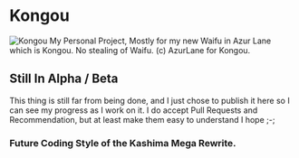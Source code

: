 # Kongou
![Kongou](https://azurlane.koumakan.jp/w/images/6/68/Kongou.png)
My Personal Project, Mostly for my new Waifu in Azur Lane which is Kongou. No stealing of Waifu. (c) AzurLane for Kongou.

## Still In Alpha / Beta
This thing is still far from being done, and I just chose to publish it here so I can see my progress as I work on it. I do accept Pull Requests and Recommendation, but at least make them easy to understand I hope ;-;

### Future Coding Style of the Kashima Mega Rewrite.
